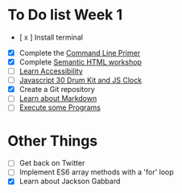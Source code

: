 # To Do list Week 1
- [ x ] Install terminal
- [x] Complete the [Command Line Primer](https://www.digitalocean.com/community/tutorials/a-linux-command-line-primer)
- [x] Complete [Semantic HTML workshop](https://learn.foundersandcoders.com/workshops/semantic-html/)
- [ ] [Learn Accessibility](https://learn.foundersandcoders.com/workshops/learn-a11y/) 
- [ ] [Javascript 30 Drum Kit and JS Clock](https://javascript30.com/)
- [x] Create a Git repository
- [ ] [Learn about Markdown](https://guides.github.com/features/mastering-markdown/)
- [ ] [Execute some Programs](https://www.executeprogram.com/)

# Other Things
- [ ] Get back on Twitter
- [ ] Implement ES6 array methods with a 'for' loop
- [x] Learn about Jackson Gabbard
